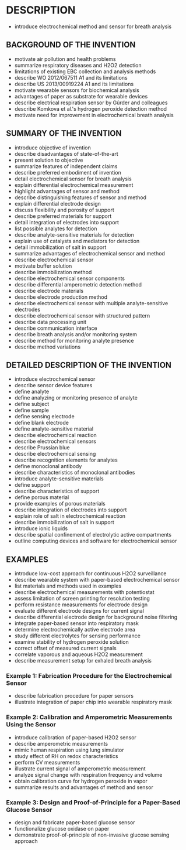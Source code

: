 # DESCRIPTION

- introduce electrochemical method and sensor for breath analysis

## BACKGROUND OF THE INVENTION

- motivate air pollution and health problems
- summarize respiratory diseases and H2O2 detection
- limitations of existing EBC collection and analysis methods
- describe WO 2012/067511 A1 and its limitations
- describe US 2013/00919224 A1 and its limitations
- motivate wearable sensors for biochemical analysis
- advantages of paper as substrate for wearable devices
- describe electrical respiration sensor by Gûrder and colleagues
- describe Komkova et al.'s hydrogen peroxide detection method
- motivate need for improvement in electrochemical breath analysis

## SUMMARY OF THE INVENTION

- introduce objective of invention
- describe disadvantages of state-of-the-art
- present solution to objective
- summarize features of independent claims
- describe preferred embodiment of invention
- detail electrochemical sensor for breath analysis
- explain differential electrochemical measurement
- highlight advantages of sensor and method
- describe distinguishing features of sensor and method
- explain differential electrode design
- discuss flexibility and porosity of support
- describe preferred materials for support
- detail integration of electrodes into support
- list possible analytes for detection
- describe analyte-sensitive materials for detection
- explain use of catalysts and mediators for detection
- detail immobilization of salt in support
- summarize advantages of electrochemical sensor and method
- describe electrochemical sensor
- motivate buffer solution
- describe immobilization method
- describe electrochemical sensor components
- describe differential amperometric detection method
- describe electrode materials
- describe electrode production method
- describe electrochemical sensor with multiple analyte-sensitive electrodes
- describe electrochemical sensor with structured pattern
- describe data processing unit
- describe communication interface
- describe breath analysis and/or monitoring system
- describe method for monitoring analyte presence
- describe method variations

## DETAILED DESCRIPTION OF THE INVENTION

- introduce electrochemical sensor
- describe sensor device features
- define analyte
- define analyzing or monitoring presence of analyte
- define subject
- define sample
- define sensing electrode
- define blank electrode
- define analyte-sensitive material
- describe electrochemical reaction
- describe electrochemical sensors
- describe Prussian blue
- describe electrochemical sensing
- describe recognition elements for analytes
- define monoclonal antibody
- describe characteristics of monoclonal antibodies
- introduce analyte-sensitive materials
- define support
- describe characteristics of support
- define porous material
- provide examples of porous materials
- describe integration of electrodes into support
- explain role of salt in electrochemical reaction
- describe immobilization of salt in support
- introduce ionic liquids
- describe spatial confinement of electrolytic active compartments
- outline computing devices and software for electrochemical sensor

## EXAMPLES

- introduce low-cost approach for continuous H2O2 surveillance
- describe wearable system with paper-based electrochemical sensor
- list materials and methods used in examples
- describe electrochemical measurements with potentiostat
- assess limitation of screen printing for resolution testing
- perform resistance measurements for electrode design
- evaluate different electrode designs for current signal
- describe differential electrode design for background noise filtering
- integrate paper-based sensor into respiratory mask
- determine electrochemically active electrode area
- study different electrolytes for sensing performance
- examine stability of hydrogen peroxide solution
- correct offset of measured current signals
- correlate vaporous and aqueous H2O2 measurement
- describe measurement setup for exhaled breath analysis

### Example 1: Fabrication Procedure for the Electrochemical Sensor

- describe fabrication procedure for paper sensors
- illustrate integration of paper chip into wearable respiratory mask

### Example 2: Calibration and Amperometric Measurements Using the Sensor

- introduce calibration of paper-based H2O2 sensor
- describe amperometric measurements
- mimic human respiration using lung simulator
- study effect of RH on redox characteristics
- perform CV measurements
- illustrate current signal of amperometric measurement
- analyze signal change with respiration frequency and volume
- obtain calibration curve for hydrogen peroxide in vapor
- summarize results and advantages of method and sensor

### Example 3: Design and Proof-of-Principle for a Paper-Based Glucose Sensor

- design and fabricate paper-based glucose sensor
- functionalize glucose oxidase on paper
- demonstrate proof-of-principle of non-invasive glucose sensing approach

